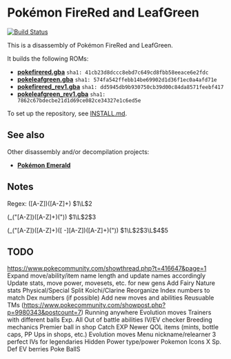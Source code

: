 # Pokémon FireRed and LeafGreen

[![Build Status][travis-badge]][travis]

[travis]: https://travis-ci.org/pret/pokefirered
[travis-badge]: https://travis-ci.org/pret/pokefirered.svg?branch=master

This is a disassembly of Pokémon FireRed and LeafGreen.

It builds the following ROMs:

* [**pokefirered.gba**](https://datomatic.no-intro.org/?page=show_record&s=23&n=1616) `sha1: 41cb23d8dccc8ebd7c649cd8fbb58eeace6e2fdc`
* [**pokeleafgreen.gba**](https://datomatic.no-intro.org/?page=show_record&s=23&n=1617) `sha1: 574fa542ffebb14be69902d1d36f1ec0a4afd71e`
* [**pokefirered_rev1.gba**](https://datomatic.no-intro.org/?page=show_record&s=23&n=1672) `sha1: dd5945db9b930750cb39d00c84da8571feebf417`
* [**pokeleafgreen_rev1.gba**](https://datomatic.no-intro.org/index.php?page=show_record&s=23&n=1668) `sha1: 7862c67bdecbe21d1d69ce082ce34327e1c6ed5e`

To set up the repository, see [INSTALL.md](INSTALL.md).


## See also

Other disassembly and/or decompilation projects:
* [**Pokémon Emerald**](https://github.com/fdeblasio/pokeemerald)


## Notes
Regex:
([A-Z])([A-Z]+)
$1\L$2

(_\("[A-Z])([A-Z]+)("\))
$1\L$2$3

(_\("[A-Z])([A-Z]+)([ -][A-Z])([A-Z]+)("\))
$1\L$2$3\L$4$5

## TODO
https://www.pokecommunity.com/showthread.php?t=416647&page=1
Expand move/ability/item name length and update names accordingly
Update stats, move power, movesets, etc. for new gens
Add Fairy
Nature stats
Physical/Special Split
Koichi/Clarine
Reorganize Index numbers to match Dex numbers (if possible)
Add new moves and abilities
Reusuable TMs (https://www.pokecommunity.com/showpost.php?p=9980343&postcount=7)
Running anywhere
Evolution moves
Trainers with different balls
Exp. All
Out of battle abilities
IV/EV checker
Breeding mechanics
Premier ball in shop
Catch EXP
Newer QOL items (mints, bottle caps, PP Ups in shops, etc.)
Evolution moves
Menu nickname/relearner
3 perfect IVs for legendaries
Hidden Power type/power
Pokemon Icons
X Sp. Def
EV berries
Poke BallS
